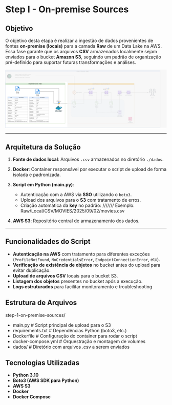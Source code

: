 # Step I - On-premise Sources  

##  Objetivo  
O objetivo desta etapa é realizar a ingestão de dados provenientes de fontes **on-premise (locais)** para a camada **Raw** de um Data Lake na AWS.  
Essa fase garante que os arquivos **CSV** armazenados localmente sejam enviados para o bucket **Amazon S3**, seguindo um padrão de organização pré-definido para suportar futuras transformações e análises.  

![Step I - On-premise Sources](../imagens/Desafio-FilmesSeries-Parte1.png)

---

##  Arquitetura da Solução  
1. **Fonte de dados local**: Arquivos `.csv` armazenados no diretório `./dados`.  
2. **Docker**: Container responsável por executar o script de upload de forma isolada e padronizada.  
3. **Script em Python (main.py)**:  
   - Autenticação com a AWS via **SSO** utilizando o `boto3`.  
   - Upload dos arquivos para o **S3** com tratamento de erros.  
   - Criação automática da **key** no padrão:  <camada>/<origem>/<formato>/<especificacao>/<ano>/<mes>/<dia>/<arquivo>
   Exemplo:  Raw/Local/CSV/MOVIES/2025/09/02/movies.csv

4. **AWS S3**: Repositório central de armazenamento dos dados.  

---

##  Funcionalidades do Script  

- **Autenticação na AWS** com tratamento para diferentes exceções (`ProfileNotFound`, `NoCredentialsError`, `EndpointConnectionError`, etc).  
- **Verificação de existência de objetos** no bucket antes do upload para evitar duplicação.  
- **Upload de arquivos CSV** locais para o bucket S3.  
- **Listagem dos objetos** presentes no bucket após a execução.  
- **Logs estruturados** para facilitar monitoramento e troubleshooting

##  Estrutura de Arquivos

step-1-on-premise-sources/
- main.py # Script principal de upload para o S3
- requirements.txt # Dependências Python (boto3, etc.)
- Dockerfile # Configuração do container para rodar o script
- docker-compose.yml # Orquestração e montagem de volumes
- dados/ # Diretório com arquivos .csv a serem enviados

##  Tecnologias Utilizadas  

- **Python 3.10**  
- **Boto3 (AWS SDK para Python)**  
- **AWS S3**  
- **Docker**  
- **Docker Compose**
